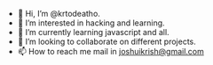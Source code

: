 - 👋 Hi, I’m @krtodeatho.
- 👀 I’m interested in hacking and learning.
- 🌱 I’m currently learning javascript and all.
- 💞️ I’m looking to collaborate on different projects.
- 📫 How to reach me mail in joshuikrish@gmail.com

<!---
krtodeatho/krtodeatho is a ✨ special ✨ repository because its `README.md` (this file) appears on your GitHub profile.
You can click the Preview link to take a look at your changes.
--->

